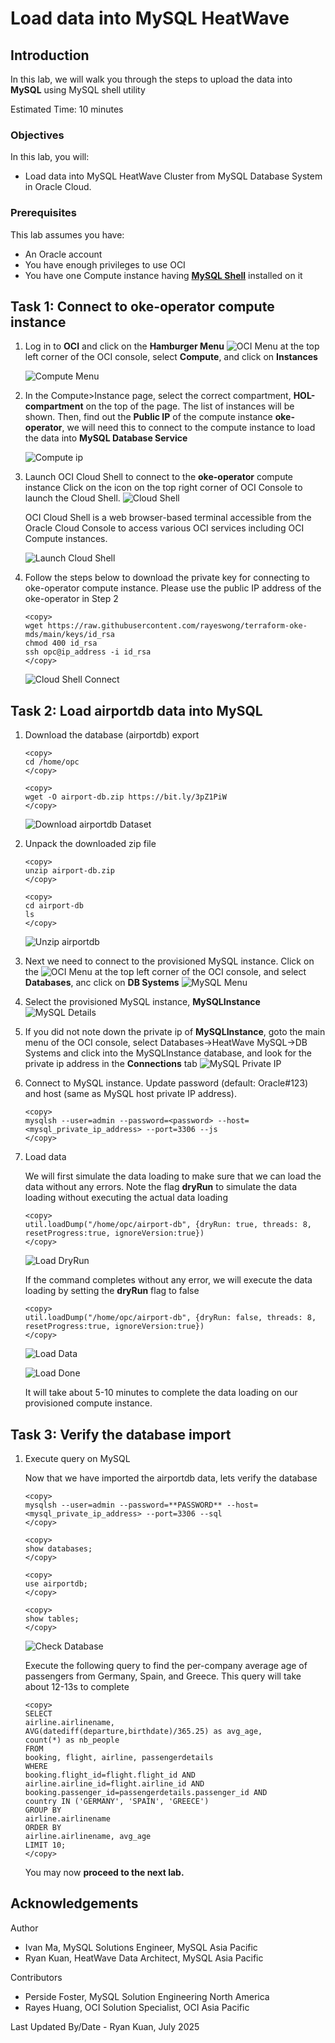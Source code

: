 # Load data into MySQL HeatWave

## Introduction

In this lab, we will walk you through the steps to upload the data into **MySQL** using MySQL shell utility

Estimated Time: 10 minutes

### Objectives

In this lab, you will:

* Load data into MySQL HeatWave Cluster from MySQL Database System in Oracle Cloud.

### Prerequisites

This lab assumes you have:

* An Oracle account
* You have enough privileges to use OCI
* You have one Compute instance having **[MySQL Shell](https://dev.mysql.com/doc/mysql-shell/8.0/en/mysql-shell-install.html)** installed on it

## Task 1: Connect to oke-operator compute instance

1. Log in to **OCI** and click on the **Hamburger Menu** ![OCI Menu](images/hamburger.png) at the top left corner of the OCI console, select **Compute**, and click on **Instances**

    ![Compute Menu](images/compute-menu.png)

2. In the Compute>Instance page, select the correct compartment, **HOL-compartment** on the top of the page. The list of instances will be shown. Then, find out the **Public IP** of the compute instance **oke-operator**, we will need this to connect to the compute instance to load the data into **MySQL Database Service**

    ![Compute ip](images/compute-ip.png)

3. Launch OCI Cloud Shell to connect to the **oke-operator** compute instance
   Click on the icon on the top right corner of OCI Console to launch the Cloud Shell.
    ![Cloud Shell](images/cloud-shell.png)

   OCI Cloud Shell is a web browser-based terminal accessible from the Oracle Cloud Console to access various OCI services including OCI Compute instances.

    ![Launch Cloud Shell](images/cloud-shell-launch.png)

4. Follow the steps below to download the private key for connecting to oke-operator compute instance. Please use the public IP address of the oke-operator in Step 2

    ```text
    <copy>
    wget https://raw.githubusercontent.com/rayeswong/terraform-oke-mds/main/keys/id_rsa
    chmod 400 id_rsa
    ssh opc@ip_address -i id_rsa
    </copy>
    ```

    ![Cloud Shell Connect](images/cloud-shell-connect.png)

## Task 2: Load airportdb data into MySQL

1. Download the database (airportdb) export

    ```text
    <copy>
    cd /home/opc
    </copy>
    ```

    ```text
    <copy>
    wget -O airport-db.zip https://bit.ly/3pZ1PiW
    </copy>
    ```

    ![Download airportdb Dataset](images/download-airportdb.png)

2. Unpack the downloaded zip file

    ```text
    <copy>
    unzip airport-db.zip
    </copy>
    ```

    ```text
    <copy>
    cd airport-db
    ls
    </copy>
    ```

    ![Unzip airportdb](images/unzip-airportdb.png)

3. Next we need to connect to the provisioned MySQL instance. Click on the ![OCI Menu](images/hamburger.png) at the top left corner of the OCI console, and select **Databases**, anc click on **DB Systems**
    ![MySQL Menu](images/mds-menu.png)

4. Select the provisioned MySQL instance, **MySQLInstance**
    ![MySQL Details](images/mds-details.png)

5. If you did not note down the private ip of **MySQLInstance**, goto the main menu of the OCI console, select Databases->HeatWave MySQL->DB Systems and click into the MySQLInstance database, and look for the private ip address in the **Connections** tab
    ![MySQL Private IP](images/mds-ip.png)

6. Connect to MySQL instance. Update password (default: Oracle#123) and host (same as MySQL host private IP address).

    ```text
    <copy>
    mysqlsh --user=admin --password=<password> --host=<mysql_private_ip_address> --port=3306 --js
    </copy>
    ```

7. Load data

    We will first simulate the data loading to make sure that we can load the data without any errors. Note the flag **dryRun** to simulate the data loading without executing the actual data loading

    ```text
    <copy>
    util.loadDump("/home/opc/airport-db", {dryRun: true, threads: 8, resetProgress:true, ignoreVersion:true})
    </copy>
    ```

    ![Load DryRun](images/load-dryrun.png)

    If the command completes without any error, we will execute the data loading by setting the **dryRun** flag to false

    ```text
    <copy>
    util.loadDump("/home/opc/airport-db", {dryRun: false, threads: 8, resetProgress:true, ignoreVersion:true})
    </copy>
    ```

    ![Load Data](images/load-data.png)

    ![Load Done](images/load-done.png)

    It will take about 5-10 minutes to complete the data loading on our provisioned compute instance.

## Task 3: Verify the database import

1. Execute query on MySQL

    Now that we have imported the airportdb data, lets verify the database

    ```test
    <copy>
    mysqlsh --user=admin --password=**PASSWORD** --host=<mysql_private_ip_address> --port=3306 --sql
    </copy>
    ```

    ```text
    <copy>
    show databases;
    </copy>
    ```

    ```text
    <copy>
    use airportdb;
    </copy>
    ```

    ```text
    <copy>
    show tables;
    </copy>
    ```

    ![Check Database](images/check-db.png)

    Execute the following query to find the per-company average age of passengers from Germany, Spain, and Greece. This query will take about 12-13s to complete

    ```text
    <copy>
    SELECT
    airline.airlinename,
    AVG(datediff(departure,birthdate)/365.25) as avg_age,
    count(*) as nb_people
    FROM
    booking, flight, airline, passengerdetails
    WHERE
    booking.flight_id=flight.flight_id AND
    airline.airline_id=flight.airline_id AND
    booking.passenger_id=passengerdetails.passenger_id AND
    country IN ('GERMANY', 'SPAIN', 'GREECE')
    GROUP BY
    airline.airlinename
    ORDER BY
    airline.airlinename, avg_age
    LIMIT 10;
    </copy>
    ```

    You may now **proceed to the next lab.**

## Acknowledgements

Author

* Ivan Ma, MySQL Solutions Engineer, MySQL Asia Pacific
* Ryan Kuan, HeatWave Data Architect, MySQL Asia Pacific

Contributors

* Perside Foster, MySQL Solution Engineering North America
* Rayes Huang, OCI Solution Specialist, OCI Asia Pacific

Last Updated By/Date - Ryan Kuan, July 2025
